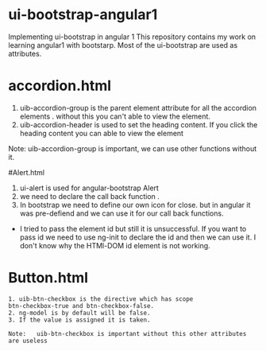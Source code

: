 # ui-bootstrap-angular1

Implementing ui-bootstrap in angular 1
This repository contains my work on learning angular1 with bootstarp.
Most of the ui-bootstrap are used as attributes.

# accordion.html

  1. uib-accordion-group is the parent element attribute for all the accordion elements .
   without this you can't able to view the element.
   2. uib-accordion-header is used to set the heading content. If you click the heading content you can able to view the element

   Note: uib-accordion-group is important, we can use other functions without it.

#Alert.html

   1. ui-alert is used for angular-bootstrap Alert
   2. we need to declare the call back function .
   3. In bootstrap we need to define our own icon for close. but in angular it was pre-defiend and we can use it for our call back functions.

   * I tried to pass the element id but still it is unsuccessful.
     If you want to pass id we need to use ng-init to declare the id and then we can use it.
     I don't know why the HTMl-DOM id element is not working.

# Button.html

    1. uib-btn-checkbox is the directive which has scope  
    btn-checkbox-true and btn-checkbox-false.
    2. ng-model is by default will be false.
    3. If the value is assigned it is taken.   

    Note:   uib-btn-checkbox is important without this other attributes are useless
